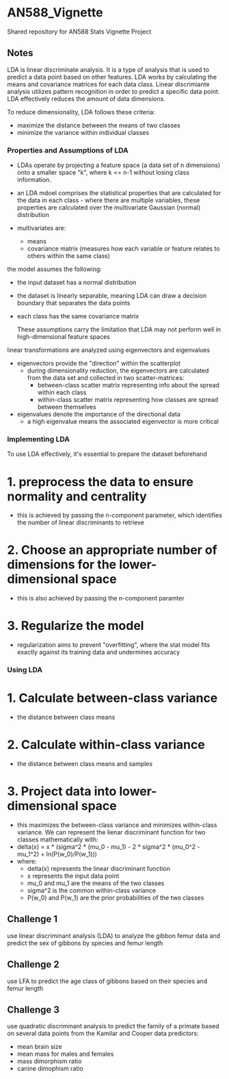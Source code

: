 # AN588_Vignette
Shared repository for AN588 Stats Vignette Project
## Notes
LDA is linear discriminate analysis. It is a type of analysis that is used to predict a data point based on other features. LDA works by calculating the means and covariance matrices for each data class. Linear discrimiante analysis utilizes pattern recognition in order to predict a specific data point. LDA effectively reduces the amount of data dimensions.

To reduce dimensionality, LDA follows these criteria:
- maximize the distance between the means of two classes
- minimize the variance within individual classes

### Properties and Assumptions of LDA
- LDAs operate by projecting a feature space (a data set of n dimensions)   onto a smaller space "k", where k <= n-1 without losing class information.
- an LDA mdoel comprises the statistical properties that are calculated for the data in each class - where there are multiple variables, these properties are calculated over the multivariate Gaussian (normal) distribution
  
- multivariates are:
  - means
  - covariance matrix (measures how each variable or feature relates to others within the same class)

the model assumes the following:
- the input dataset has a normal distribution
- the dataset is linearly separable, meaning LDA can draw a decision boundary that separates the data points
- each class has the same covariance matrix

  These assumptions carry the limitation that LDA may not perform well in high-dimensional feature spaces

linear transformations are analyzed using eigenvectors and eigenvalues
- eigenvectors provide the "direction" within the scatterplot
  - during dimensionality reduction, the eigenvectors are calculated from the data set and collected in two scatter-matrices:
    - between-class scatter matrix representing info about the spread within each class
    - within-class scatter matrix representing how classes are spread between themselves
- eigenvalues denote the importance of the directional data
  - a high eigenvalue means the associated eigenvector is more critical

### Implementing LDA
To use LDA effectively, it's essential to prepare the dataset beforehand
# 1. preprocess the data to ensure normality and centrality
  - this is achieved by passing the n-component parameter, which identifies the number of linear discriminants to retrieve
# 2. Choose an appropriate number of dimensions for the lower-dimensional space
  - this is also achieved by passing the n-component paramter
# 3. Regularize the model
  - regularization aims to prevent "overfitting", where the stat model fits exactly against its training data and undermines accuracy
    
### Using LDA
# 1. Calculate between-class variance
  - the distance between class means
# 2. Calculate within-class variance
  - the distance between class means and samples
# 3. Project data into lower-dimensional space
  - this maximizes the between-class variance and minimizes within-class variance. We can represent the lienar discriminant function for two classes mathematically with:
  - delta(x) = x * (sigma^2 * (mu_0 - mu_1) - 2 * sigma^2 * (mu_0^2 - mu_1^2) + ln(P(w_0)/P(w_1)))
  - where:
    - delta(x) represents the linear discriminant function
    - x represents the input data point
    - mu_0 and mu_1 are the means of the two classes
    - sigma^2 is the common within-class variance
    - P(w_0) and P(w_1) are the prior probabilities of the two classes

 
## Challenge 1
use linear discriminant analysis (LDA) to analyze the gibbon femur data and predict the sex of gibbons by species and femur length

## Challenge 2
use LFA to predict the age class of gibbons based on their species and femur length

## Challenge 3
use quadratic discriminant analysis to predict the family of a primate based on several data points from the Kamilar and Cooper data 
predictors:
- mean brain size
- mean mass for males and females
- mass dimorphism ratio
- canine dimophism ratio
